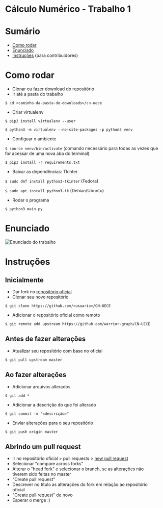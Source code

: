 # Cálculo Numérico - Trabalho 1

# Sumário
- [Como rodar](#como-rodar)
- [Enunciado](#enunciado)
- [Instruções](#instru%C3%A7%C3%B5es) (para contribuidores)

# Como rodar
- Clonar ou fazer download do repositório
- Ir até a pasta do trabalho

` $ cd <caminho-da-pasta-de-downloads>/cn-uece `

- Criar virtualenv

` $ pip3 install virtualenv --user `

` $ python3 -m virtualenv --no-site-packages -p python3 venv `

- Configuar o ambiente

` $ source venv/bin/activate ` (comando necessário para todas as vezes que for acessar de uma nova aba do terminal)

` $ pip3 install -r requirements.txt `

- Baixar as dependências: Tkinter

` $ sudo dnf install python3-tkinter ` (Fedora)

` $ sudo apt install python3-tk ` (Debian/Ubuntu)

- Rodar o programa

` $ python3 main.py `

# Enunciado

![Enunciado do trabalho](https://i.imgur.com/Jskdr7w.png)

# Instruções

## Inicialmente
- Dar fork no [repositório oficial](https://github.com/warrior-graph/CN-UECE)
- Clonar seu novo repositório

` $ git clone https://github.com/<usuario>/CN-UECE `

- Adicionar o repositório oficial como remoto

` $ git remote add upstream https://github.com/warrior-graph/CN-UECE `

## Antes de fazer alterações
- Atualizar seu repositório com base no oficial

` $ git pull upstream master `

## Ao fazer alterações
- Adicionar arquivos alterados

` $ git add * `

- Adicionar a descrição do que foi alterado

` $ git commit -m "<descrição>" `

- Enviar alterações para o seu repositório

` $ git push origin master `

## Abrindo um pull request
- Ir no repositório oficial > pull requests > [new pull request](https://github.com/warrior-graph/CN-UECE/compare)
- Selecionar "compare across forks"
- Alterar o "head fork" e selecionar o branch, se as alterações não tiverem sido feitas no master
- "Create pull request"
- Descrever no título as alterações do fork em relação ao repositório oficial
- "Create pull request" de novo
- Esperar o merge :)
